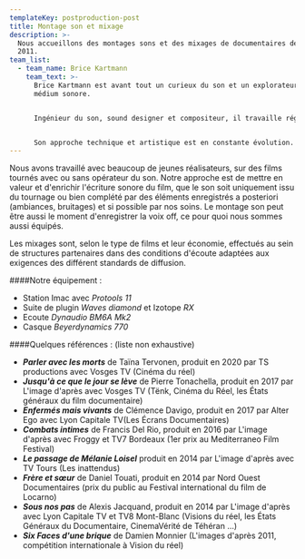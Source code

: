 ```yaml
---
templateKey: postproduction-post
title: Montage son et mixage
description: >-
  Nous accueillons des montages sons et des mixages de documentaires depuis
  2011.
team_list:
  - team_name: Brice Kartmann
    team_text: >-
      Brice Kartmann est avant tout un curieux du son et un explorateur du
      médium sonore. 


      Ingénieur du son, sound designer et compositeur, il travaille régulièrement dans le cinéma documentaire (productions Nord-Ouest, l’image d’après, Alter Ego, TS productions), dans la production musicale (labels Kithibong, Un Je Ne Sais Quoi) et pour le spectacle vivant comme régisseur son et compositeur (Ensemble Tachycardie, Théâtre à cru, Demesten Titip, Collectif impatience) et comme intervenant pour des ateliers artistiques incluant de la réalisation sonore (Compagnie Marouchka, L'Intention Publique).


      Son approche technique et artistique est en constante évolution.
---
```


Nous avons travaillé avec beaucoup de jeunes réalisateurs, sur des films tournés avec ou sans opérateur du son. Notre approche est de mettre en valeur et d'enrichir l'écriture sonore du film, que le son soit uniquement issu du tournage ou bien complété par des éléments enregistrés a posteriori (ambiances, bruitages) et si possible par nos soins. Le montage son peut être aussi le moment d'enregistrer la voix off, ce pour quoi nous sommes aussi équipés.

Les mixages sont, selon le type de films et leur économie, effectués au sein de structures partenaires dans des conditions d'écoute adaptées aux exigences des différent standards de diffusion.

####Notre équipement :

- Station Imac avec _Protools 11_
- Suite de plugin _Waves diamond_ et Izotope _RX_
- Ecoute _Dynaudio BM6A Mk2_
- Casque _Beyerdynamics 770_

####Quelques références :
(liste non exhaustive)

- _**Parler avec les morts**_ de Taïna Tervonen, produit en 2020 par TS productions avec Vosges TV (Cinéma du réel)
- _**Jusqu'à ce que le jour se lève**_ de Pierre Tonachella, produit en 2017 par L'image d'après avec Vosges TV (Tënk, Cinéma du Réel, les États généraux du film documentaire)
- _**Enfermés mais vivants**_ de Clémence Davigo, produit en 2017 par Alter Ego avec Lyon Capitale TV(Les Écrans Documentaires)
- _**Combats intimes**_ de Francis Del Rio, produit en 2016 par L'image d'après avec Froggy et TV7 Bordeaux (1er prix au Mediterraneo Film Festival)
- _**Le passage de Mélanie Loisel**_ produit en 2014 par L'image d'après avec TV Tours (Les inattendus)
- _**Frère et sœur**_ de Daniel Touati, produit en 2014 par Nord Ouest Documentaires (prix du public au Festival international du film de Locarno)
- _**Sous nos pas**_ de Alexis Jacquand, produit en 2014 par L'image d'après avec Lyon Capitale TV et TV8 Mont-Blanc (Visions du réel, les États Généraux du Documentaire, CinemaVérité de Téhéran ...)
- _**Six Faces d'une brique**_ de Damien Monnier (L'images d'après 2011, compétition internationale à Vision du réel)
